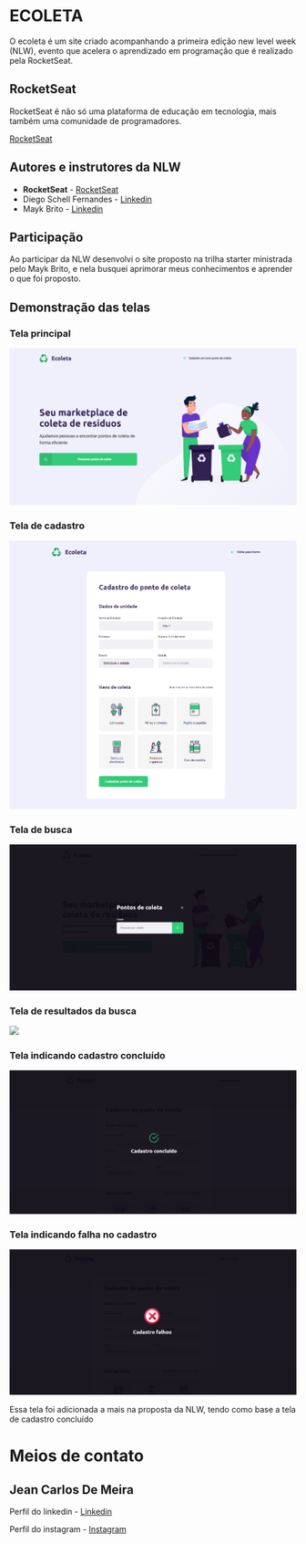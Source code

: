 # ECOLETA

O ecoleta é um site criado acompanhando a primeira edição new level week (NLW), evento que acelera o aprendizado em programação que é realizado pela RocketSeat. 

## RocketSeat
RocketSeat é não só uma plataforma de educação em tecnologia, mais também uma comunidade de programadores.

[RocketSeat](https://rocketseat.com.br)


## Autores e instrutores da NLW

* **RocketSeat** - [RocketSeat](https://rocketseat.com.br)
* Diego Schell Fernandes - [Linkedin](https://www.linkedin.com/in/diego-schell-fernandes/?originalSubdomain=br)
* Mayk Brito - [Linkedin](https://www.linkedin.com/in/maykbrito/)


## Participação
Ao participar da NLW desenvolvi o site proposto na trilha starter ministrada pelo Mayk Brito, e nela busquei aprimorar meus conhecimentos e aprender o que foi proposto.

## Demonstração das telas
### Tela principal
![](./telas/tela_principal.png)

### Tela de cadastro
![](./telas/tela_cadastro.png)

### Tela de busca
![](./telas/tela_busca.png)

### Tela de resultados da busca
![](./telas/tela_resultados.png)

### Tela indicando cadastro concluído
![](./telas/cadastro_concluido.png)

### Tela indicando falha no cadastro
![](./telas/cadastro_falhou.png)

Essa tela foi adicionada a mais na proposta da NLW, tendo como base a tela de cadastro concluído

# Meios de contato
## Jean Carlos De Meira

Perfil do linkedin - [Linkedin](https://www.linkedin.com/in/jean-carlos-de-meira-00593816a/)

Perfil do instagram - [Instagram](https://www.instagram.com/jean.meira10/?hl=pt-br)